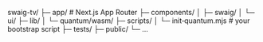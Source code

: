 swaig-tv/
 ├─ app/                    # Next.js App Router
 ├─ components/
 │    ├─ swaig/
 │    └─ ui/
 ├─ lib/
 │    └─ quantum/wasm/
 ├─ scripts/
 │    └─ init‑quantum.mjs   # your bootstrap script
 ├─ tests/
 ├─ public/
 └─ ...